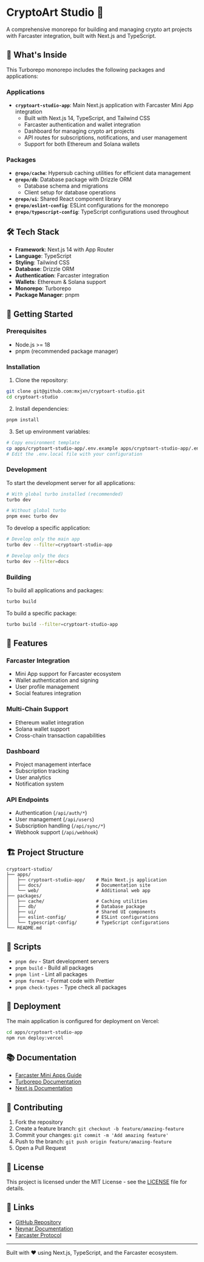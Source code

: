 # CryptoArt Studio 🎨

A comprehensive monorepo for building and managing crypto art projects with Farcaster integration, built with Next.js and TypeScript.

## 🚀 What's Inside

This Turborepo monorepo includes the following packages and applications:

### Applications

- **`cryptoart-studio-app`**: Main Next.js application with Farcaster Mini App integration
  - Built with Next.js 14, TypeScript, and Tailwind CSS
  - Farcaster authentication and wallet integration
  - Dashboard for managing crypto art projects
  - API routes for subscriptions, notifications, and user management
  - Support for both Ethereum and Solana wallets

### Packages

- **`@repo/cache`**: Hypersub caching utilities for efficient data management
- **`@repo/db`**: Database package with Drizzle ORM
  - Database schema and migrations
  - Client setup for database operations
- **`@repo/ui`**: Shared React component library
- **`@repo/eslint-config`**: ESLint configurations for the monorepo
- **`@repo/typescript-config`**: TypeScript configurations used throughout

## 🛠️ Tech Stack

- **Framework**: Next.js 14 with App Router
- **Language**: TypeScript
- **Styling**: Tailwind CSS
- **Database**: Drizzle ORM
- **Authentication**: Farcaster integration
- **Wallets**: Ethereum & Solana support
- **Monorepo**: Turborepo
- **Package Manager**: pnpm

## 🚀 Getting Started

### Prerequisites

- Node.js >= 18
- pnpm (recommended package manager)

### Installation

1. Clone the repository:
```bash
git clone git@github.com:mxjxn/cryptoart-studio.git
cd cryptoart-studio
```

2. Install dependencies:
```bash
pnpm install
```

3. Set up environment variables:
```bash
# Copy environment template
cp apps/cryptoart-studio-app/.env.example apps/cryptoart-studio-app/.env.local
# Edit the .env.local file with your configuration
```

### Development

To start the development server for all applications:

```bash
# With global turbo installed (recommended)
turbo dev

# Without global turbo
pnpm exec turbo dev
```

To develop a specific application:

```bash
# Develop only the main app
turbo dev --filter=cryptoart-studio-app

# Develop only the docs
turbo dev --filter=docs
```

### Building

To build all applications and packages:

```bash
turbo build
```

To build a specific package:

```bash
turbo build --filter=cryptoart-studio-app
```

## 📱 Features

### Farcaster Integration
- Mini App support for Farcaster ecosystem
- Wallet authentication and signing
- User profile management
- Social features integration

### Multi-Chain Support
- Ethereum wallet integration
- Solana wallet support
- Cross-chain transaction capabilities

### Dashboard
- Project management interface
- Subscription tracking
- User analytics
- Notification system

### API Endpoints
- Authentication (`/api/auth/*`)
- User management (`/api/users`)
- Subscription handling (`/api/sync/*`)
- Webhook support (`/api/webhook`)

## 🏗️ Project Structure

```
cryptoart-studio/
├── apps/
│   ├── cryptoart-studio-app/    # Main Next.js application
│   ├── docs/                    # Documentation site
│   └── web/                     # Additional web app
├── packages/
│   ├── cache/                   # Caching utilities
│   ├── db/                      # Database package
│   ├── ui/                      # Shared UI components
│   ├── eslint-config/           # ESLint configurations
│   └── typescript-config/       # TypeScript configurations
└── README.md
```

## 🔧 Scripts

- `pnpm dev` - Start development servers
- `pnpm build` - Build all packages
- `pnpm lint` - Lint all packages
- `pnpm format` - Format code with Prettier
- `pnpm check-types` - Type check all packages

## 🚀 Deployment

The main application is configured for deployment on Vercel:

```bash
cd apps/cryptoart-studio-app
npm run deploy:vercel
```

## 📚 Documentation

- [Farcaster Mini Apps Guide](https://docs.neynar.com/docs/create-farcaster-miniapp-in-60s)
- [Turborepo Documentation](https://turbo.build/repo/docs)
- [Next.js Documentation](https://nextjs.org/docs)

## 🤝 Contributing

1. Fork the repository
2. Create a feature branch: `git checkout -b feature/amazing-feature`
3. Commit your changes: `git commit -m 'Add amazing feature'`
4. Push to the branch: `git push origin feature/amazing-feature`
5. Open a Pull Request

## 📄 License

This project is licensed under the MIT License - see the [LICENSE](apps/cryptoart-studio-app/LICENSE) file for details.

## 🔗 Links

- [GitHub Repository](https://github.com/mxjxn/cryptoart-studio)
- [Neynar Documentation](https://docs.neynar.com/)
- [Farcaster Protocol](https://farcaster.xyz/)

---

Built with ❤️ using Next.js, TypeScript, and the Farcaster ecosystem.